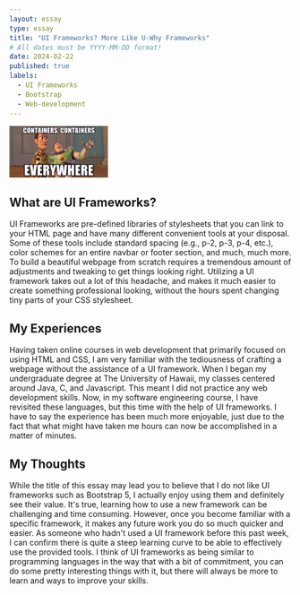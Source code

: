 ```yaml
---
layout: essay
type: essay
title: "UI Frameworks? More Like U-Why Frameworks"
# All dates must be YYYY-MM-DD format!
date: 2024-02-22
published: true
labels:
  - UI Frameworks
  - Bootstrap
  - Web-development
---
```

<img width="35%" class="rounded float-end pe-4 pt-2" src="../img/bootstrap-bootstrap-everywhere.png">

## What are UI Frameworks?

UI Frameworks are pre-defined libraries of stylesheets that you can link to your HTML page and have many different convenient tools at your disposal. Some of these tools include standard spacing (e.g., p-2, p-3, p-4, etc.), color schemes for an entire navbar or footer section, and much, much more. To build a beautiful webpage from scratch requires a tremendous amount of adjustments and tweaking to get things looking right. Utilizing a UI framework takes out a lot of this headache, and makes it much easier to create something professional looking, without the hours spent changing tiny parts of your CSS stylesheet.

## My Experiences

Having taken online courses in web development that primarily focused on using HTML and CSS, I am very familiar with the tediousness of crafting a webpage without the assistance of a UI framework. When I began my undergraduate degree at The University of Hawaii, my classes centered around Java, C, and Javascript. This meant I did not practice any web development skills. Now, in my software engineering course, I have revisited these languages, but this time with the help of UI frameworks. I have to say the experience has been much more enjoyable, just due to the fact that what might have taken me hours can now be accomplished in a matter of minutes.

## My Thoughts

While the title of this essay may lead you to believe that I do not like UI frameworks such as Bootstrap 5, I actually enjoy using them and definitely see their value. It's true, learning how to use a new framework can be challenging and time consuming. However, once you become familiar with a specific framework, it makes any future work you do so much quicker and easier. As someone who hadn't used a UI framework before this past week, I can confirm there is quite a steep learning curve to be able to effectively use the provided tools. I think of UI frameworks as being similar to programming languages in the way that with a bit of commitment, you can do some pretty interesting things with it, but there will always be more to learn and ways to improve your skills.


